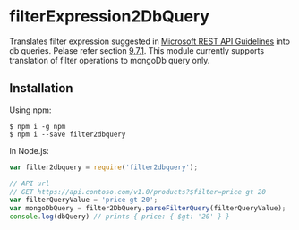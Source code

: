 # filterExpression2DbQuery
Translates filter expression suggested in [Microsoft REST API Guidelines](https://github.com/Microsoft/api-guidelines/blob/vNext/Guidelines.md) into db queries. Pelase refer section [9.7.1](https://github.com/Microsoft/api-guidelines/blob/vNext/Guidelines.md#97-filtering).
This module currently supports translation of filter operations to mongoDb query only.

## Installation

Using npm:
```shell
$ npm i -g npm
$ npm i --save filter2dbquery
```

In Node.js:
```js
var filter2dbquery = require('filter2dbquery');

// API url 
// GET https://api.contoso.com/v1.0/products?$filter=price gt 20
var filterQueryValue = 'price gt 20';
var mongoDbQuery = filter2DbQuery.parseFilterQuery(filterQueryValue);
console.log(dbQuery) // prints { price: { $gt: '20' } }
```
